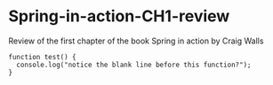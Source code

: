 # Spring-in-action-CH1-review
Review of the first chapter of the book Spring in action by Craig Walls
```
function test() {
  console.log("notice the blank line before this function?");
}
```